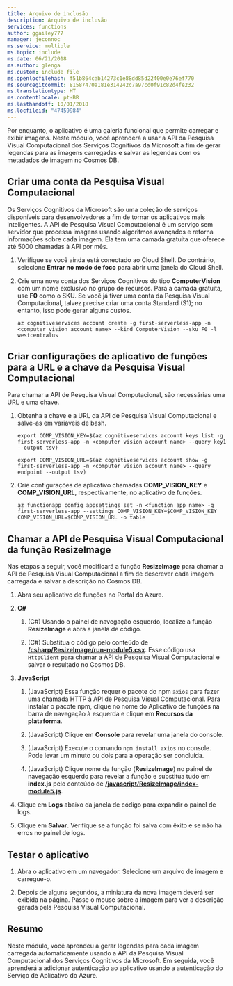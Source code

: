 ```yaml
---
title: Arquivo de inclusão
description: Arquivo de inclusão
services: functions
author: ggailey777
manager: jeconnoc
ms.service: multiple
ms.topic: include
ms.date: 06/21/2018
ms.author: glenga
ms.custom: include file
ms.openlocfilehash: f51b864cab14273c1e88dd85d22400e0e76ef770
ms.sourcegitcommit: 81587470a181e314242c7a97cd0f91c82d4fe232
ms.translationtype: HT
ms.contentlocale: pt-BR
ms.lasthandoff: 10/01/2018
ms.locfileid: "47459984"
---
```

Por enquanto, o aplicativo é uma galeria funcional que permite carregar e exibir imagens. Neste módulo, você aprenderá a usar a API da Pesquisa Visual Computacional dos Serviços Cognitivos da Microsoft a fim de gerar legendas para as imagens carregadas e salvar as legendas com os metadados de imagem no Cosmos DB.

## <a name="create-a-computer-vision-account"></a>Criar uma conta da Pesquisa Visual Computacional

Os Serviços Cognitivos da Microsoft são uma coleção de serviços disponíveis para desenvolvedores a fim de tornar os aplicativos mais inteligentes. A API de Pesquisa Visual Computacional é um serviço sem servidor que processa imagens usando algoritmos avançados e retorna informações sobre cada imagem. Ela tem uma camada gratuita que oferece até 5000 chamadas à API por mês.

1. Verifique se você ainda está conectado ao Cloud Shell. Do contrário, selecione **Entrar no modo de foco** para abrir uma janela do Cloud Shell. 

1. Crie uma nova conta dos Serviços Cognitivos do tipo **ComputerVision** com um nome exclusivo no grupo de recursos. Para a camada gratuita, use **F0** como o SKU. Se você já tiver uma conta da Pesquisa Visual Computacional, talvez precise criar uma conta Standard (S1); no entanto, isso pode gerar alguns custos.

    ```azurecli
    az cognitiveservices account create -g first-serverless-app -n <computer vision account name> --kind ComputerVision --sku F0 -l westcentralus
    ```


## <a name="create-function-app-settings-for-computer-vision-url-and-key"></a>Criar configurações de aplicativo de funções para a URL e a chave da Pesquisa Visual Computacional

Para chamar a API de Pesquisa Visual Computacional, são necessárias uma URL e uma chave.

1. Obtenha a chave e a URL da API de Pesquisa Visual Computacional e salve-as em variáveis de bash.

    ```azurecli
    export COMP_VISION_KEY=$(az cognitiveservices account keys list -g first-serverless-app -n <computer vision account name> --query key1 --output tsv)
    ```
    ```azurecli
    export COMP_VISION_URL=$(az cognitiveservices account show -g first-serverless-app -n <computer vision account name> --query endpoint --output tsv)
    ```

1. Crie configurações de aplicativo chamadas **COMP_VISION_KEY** e **COMP_VISION_URL**, respectivamente, no aplicativo de funções.

    ```azurecli
    az functionapp config appsettings set -n <function app name> -g first-serverless-app --settings COMP_VISION_KEY=$COMP_VISION_KEY COMP_VISION_URL=$COMP_VISION_URL -o table
    ```


## <a name="call-computer-vision-api-from-resizeimage-function"></a>Chamar a API de Pesquisa Visual Computacional da função ResizeImage

Nas etapas a seguir, você modificará a função **ResizeImage** para chamar a API de Pesquisa Visual Computacional a fim de descrever cada imagem carregada e salvar a descrição no Cosmos DB.

1. Abra seu aplicativo de funções no Portal do Azure.

1. **C#**

    1. (C#) Usando o painel de navegação esquerdo, localize a função **ResizeImage** e abra a janela de código.

    1. (C#) Substitua o código pelo conteúdo de [ **/csharp/ResizeImage/run-module5.csx**](https://raw.githubusercontent.com/Azure-Samples/functions-first-serverless-web-application/master/csharp/ResizeImage/run-module5.csx). Esse código usa `HttpClient` para chamar a API de Pesquisa Visual Computacional e salvar o resultado no Cosmos DB.

1. **JavaScript**

    1. (JavaScript) Essa função requer o pacote do npm `axios` para fazer uma chamada HTTP à API de Pesquisa Visual Computacional. Para instalar o pacote npm, clique no nome do Aplicativo de funções na barra de navegação à esquerda e clique em **Recursos da plataforma**.

    1. (JavaScript) Clique em **Console** para revelar uma janela do console.

    1. (JavaScript) Execute o comando `npm install axios` no console. Pode levar um minuto ou dois para a operação ser concluída.

    1. (JavaScript) Clique nome da função (**ResizeImage**) no painel de navegação esquerdo para revelar a função e substitua tudo em **index.js** pelo conteúdo de [ **/javascript/ResizeImage/index-module5.js**](https://raw.githubusercontent.com/Azure-Samples/functions-first-serverless-web-application/master/javascript/ResizeImage/index-module5.js).

1. Clique em **Logs** abaixo da janela de código para expandir o painel de logs.

1. Clique em **Salvar**. Verifique se a função foi salva com êxito e se não há erros no painel de logs.


## <a name="test-the-application"></a>Testar o aplicativo

1. Abra o aplicativo em um navegador. Selecione um arquivo de imagem e carregue-o.

1. Depois de alguns segundos, a miniatura da nova imagem deverá ser exibida na página. Passe o mouse sobre a imagem para ver a descrição gerada pela Pesquisa Visual Computacional.


## <a name="summary"></a>Resumo

Neste módulo, você aprendeu a gerar legendas para cada imagem carregada automaticamente usando a API da Pesquisa Visual Computacional dos Serviços Cognitivos da Microsoft. Em seguida, você aprenderá a adicionar autenticação ao aplicativo usando a autenticação do Serviço de Aplicativo do Azure.
